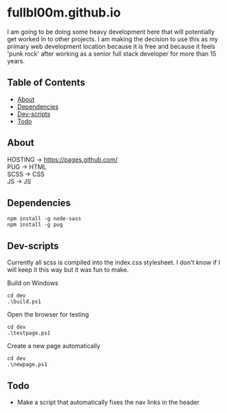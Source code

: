 # fullbl00m.github.io

I am going to be doing some heavy development here that will potentially get worked in to other projects. I am making the decision to use this as my primary web development location because it is free and because it feels 'punk rock' after working as a senior full stack developer for more than 15 years.

## Table of Contents

- [About](#about)
- [Dependencies](#dependencies)
- [Dev-scripts](#dev-scripts)
- [Todo](#todo)

## About

HOSTING -> https://pages.github.com/<br>
PUG -> HTML<br>
SCSS -> CSS<br>
JS -> JS<br>

## Dependencies

```
npm install -g node-sass
npm install -g pug
```

## Dev-scripts
Currently all scss is compiled into the index.css stylesheet. I don't know if I will keep it this way but it was fun to make.

Build on Windows
```
cd dev
.\build.ps1
```
Open the browser for testing
```
cd dev
.\testpage.ps1
```
Create a new page automatically
```
cd dev
.\newpage.ps1
```

## Todo
- Make a script that automatically fixes the nav links in the header

